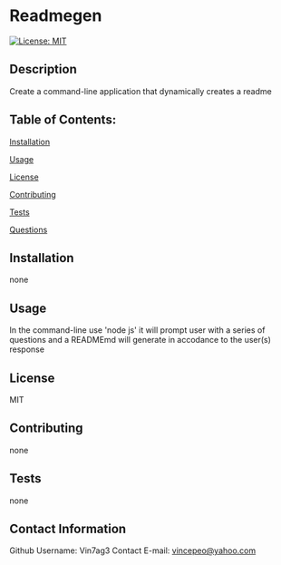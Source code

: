 
# Readmegen
[![License: MIT](https://img.shields.io/badge/License-MIT-yellow.svg)](https://opensource.org/licenses/MIT)

## Description
Create a command-line application that dynamically creates a readme

## Table of Contents:

[Installation](#installation)

[Usage](#usage)

[License](#license)

[Contributing](#contributing)

[Tests](#test)

[Questions](#contact-information)

## Installation
none

## Usage
In the command-line use 'node js' it will prompt user with a series of questions and a READMEmd will generate in accodance to the user(s) response

## License
MIT

## Contributing
none

## Tests
none

## Contact Information
Github Username: Vin7ag3
Contact E-mail: vincepeo@yahoo.com
